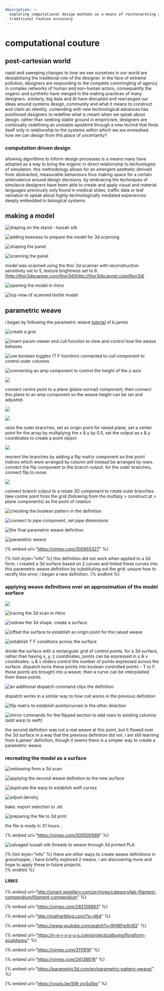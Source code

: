 ```yaml
---
description: >-
  exploring computational design methods as a means of reinterpreting a
  traditional fashion accessory
---
```


# computational couture

## post-cartesian world

rapid and sweeping changes to how we see ourselves in our world are destabilising the traditional role of the designer. in the face of extreme pollution, designers are responding to the complete commingling of agency in complex networks of human and non-human actors, consequently the organic and synthetic have merged in the making practices of many designers. similarly, big data and AI have disrupted and rearranged our ideas around systems design, community and what it means to construct and claim an identity. contending with new technological advances has positioned designers to redefine what is meant when we speak about design. rather than seeking  stable ground in empiricism, designers are continually redefining an unstable epistêmê through a new technê that finds itself only in relationship to the systems within which we are enmeshed. how we can design from this place of uncertainty?

### computation driven design

allowing algorithms to inform design processes is a means many have adopted as a way to bring the organic in direct relationship to technologies of simulation. this methodology allows for an emergent aesthetic derived from abstracted, measurable behaviours thus making space for a certain ambivalence around design decisions. by embracing the techniques of simulacra designers have been able to create and apply visual and material languages previously only found in medical slides, traffic data or leaf veination to speak about highly-technologically mediated experiences deeply embedded in biological systems.

## making a model

![draping on the stand - tussah silk](.gitbook/assets/img_9337.JPG)

![adding beeswax to prepare the model for 3d scanning ](.gitbook/assets/img_9138%20%281%29.jpg)

![shaping the panel](.gitbook/assets/img_9132.jpg)

![scanning the panel](.gitbook/assets/compcout-3dscan.gif)

model was scanned using the thor 3d scanner with reconstruction sensitivity set to 5, texture brightness set to 6.   
[http://thor3dscanner.com/thor3d](http://thor3dscanner.com/thor3d)

![opening the model in rhino](.gitbook/assets/screen-shot-2018-11-09-at-17.32.25.png)

![top view of scanned textile model](.gitbook/assets/screen-shot-2018-11-11-at-17.22.42.png)

##  parametric weave

i began by following the parametric weave [tutorial](https://vimeo.com/24138876) of b.james

![create a grid](.gitbook/assets/screen-shot-2018-11-09-at-22.40.11.png)

![insert param viewer and cull function to view and control how the weave behaves](.gitbook/assets/screen-shot-2018-11-09-at-22.48.47.png)

![use boolean toggles \(T F function\) connected to cull component to control outer columns](.gitbook/assets/screen-shot-2018-11-09-at-22.52.44.png)

![connecting an amp component to control the height of the z-axis](.gitbook/assets/screen-shot-2018-11-10-at-00.25.29.png)

![](.gitbook/assets/screen-shot-2018-11-10-at-00.29.18%20%281%29.png)

connect centre point to a plane \(plane normal\) component, then connect this plane to an amp component so the weave height can be set and adjusted. 

![](.gitbook/assets/screen-shot-2018-11-10-at-06.11.05%20%281%29.png)

![](.gitbook/assets/screen-shot-2018-11-10-at-06.20.32.png)

raise the outer branches, set an origin point for raised plane, set a center point for the array by multiplying the x & y by 0.5, set the output as x & y coordinates to create a point object

![](.gitbook/assets/screen-shot-2018-11-10-at-06.24.01.png)

reorient the branches by adding a flip matrix component so that point indices which were arranged by column will instead be arranged by rows. connect the flip component to the branch output. for the outer branches, connect flip to move.

![](.gitbook/assets/screen-shot-2018-11-10-at-15.43.24.png)

connect branch output to a rotate 3D component to rotate outer branches. take centre point from the grid \(following from the multiply &gt; construct pt &gt; plane components\) as the point of rotation

![checking the boolean pattern in the definition](.gitbook/assets/screen-shot-2018-11-10-at-15.44.35.png)

![connect to pipe component, set pipe dimensions](.gitbook/assets/screen-shot-2018-11-10-at-22.34.36.png)

![the final parametric weave definition ](.gitbook/assets/screen-shot-2018-11-11-at-06.41.48.png)

![parametric weave](.gitbook/assets/screen-shot-2018-11-11-at-06.29.33.png)

{% embed url="https://vimeo.com/300655327" %}

{% hint style="info" %}
this definition did not work when applied to a 3d form. i created a 3d surface based on 2 curves and linked these curves into this parametric weave definition by substituting out the grid. unsure how to rectify this error, i began a new definition. 
{% endhint %}

###  applying weave definitions over an approximation of the model surface

![](.gitbook/assets/screen-shot-2018-11-11-at-12.29.02.png)

![tracing the 3d scan in rhino](.gitbook/assets/screen-shot-2018-11-12-at-12.50.09.png)

![redraw the 3d shape. create a surface. ](.gitbook/assets/screen-shot-2018-11-12-at-12.53.12.png)

![offset the surface to establish an origin point for the raised weave](.gitbook/assets/screen-shot-2018-11-12-at-13.17.31.png)

![establish T F conditions across the surface](.gitbook/assets/screen-shot-2018-11-12-at-13.21.22.png)

divide the surface with a rectangular grid of control points. for a 3d surface, rather than having x, y, z coordinates, points can be expressed in u & v coordinates. u & v sliders control the number of points expressed across the surface. dispatch turns these points into boolean controlled points - T or F. these points are brought into a weave, then a curve can be interpolated from these points.

![an additional dispatch command clips the definition](.gitbook/assets/screen-shot-2018-11-12-at-13.25.11.png)

dispatch works in a similar way to how cull works in the previous definition

![flip matrix to establish points/curves in the other direction](.gitbook/assets/screen-shot-2018-11-12-at-13.26.02.png)

![mirror commands for the flipped section to add rows to existing columns \(add warp to weft\)](.gitbook/assets/screen-shot-2018-11-12-at-13.29.09.png)

  
the second definition was not a real weave at this point, but it flowed over the 3d surface in a way that the previous definition did not. i am still learning from b.james' definition, though it seems there is a simpler way to create a parametric weave. 

###  recreating the model as a surface

![redrawing from a 3d scan](.gitbook/assets/screen-shot-2018-11-13-at-08.41.00.png)

![applying the second weave definition to the new surface](.gitbook/assets/screen-shot-2018-11-13-at-08.43.24.png)

![duplicate the warp to establish weft curves](.gitbook/assets/screen-shot-2018-11-13-at-10.28.57.png)

![adjust density](.gitbook/assets/screen-shot-2018-11-13-at-10.33.04.png)

bake. export selection to .stl. 

![preparing the file to 3d print](.gitbook/assets/img_9346.jpg)

the file is ready in 31 hours... 

{% embed url="https://vimeo.com/300500589" %}

![salvaged tussah silk threads to weave through 3d printed PLA](.gitbook/assets/img_9364.jpg)

  


{% hint style="info" %}
there are other ways to create weave definitions in grasshopper, i have briefly explored 2 means. i am discovering more and hope to apply these in future projects.  
{% endhint %}

#### LINKS

{% embed url="http://smart-jewellery.com/archives/category/lab-filament-compendium/filament-compendium" %}

{% embed url="https://vimeo.com/282106863" %}

{% embed url="http://mathartblog.com/?p=464" %}

{% embed url="https://www.youtube.com/watch?v=9HI8FerKr6Q" %}

{% embed url="https://n-e-r-v-o-u-s.com/projects/albums/floraform-sculptures/" %}

{% embed url="https://vimeo.com/3111916" %}

{% embed url="https://vimeo.com/24138876" %}

{% embed url="https://parametric3d.com/en/parametric-pattern-weave/" %}

{% embed url="https://youtu.be/SW-zjySs5ko" %}


